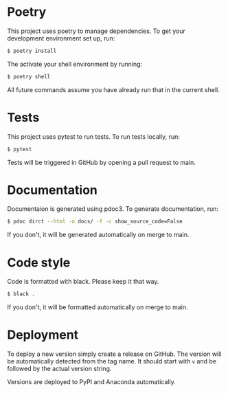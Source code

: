 # Poetry

This project uses poetry to manage dependencies. To get your development environment set up, run:

```sh
$ poetry install
```

The activate your shell environment by running:

```sh
$ poetry shell
```

All future commands assume you have already run that in the current shell.

# Tests

This project uses pytest to run tests. To run tests locally, run:

```sh
$ pytest
```

Tests will be triggered in GitHub by opening a pull request to main.

# Documentation

Documentaion is generated using pdoc3. To generate documentation, run:

```sh
$ pdoc dirct --html -o docs/ -f -c show_source_code=False
```

If you don't, it will be generated automatically on merge to main.

# Code style

Code is formatted with black. Please keep it that way.

```sh
$ black .
```

If you don't, it will be formatted automatically on merge to main.

# Deployment

To deploy a new version simply create a release on GitHub. The version will be automatically detected from the tag name. It should start with `v` and be followed by the actual version string.

Versions are deployed to PyPI and Anaconda automatically.